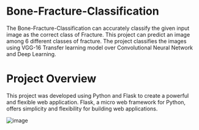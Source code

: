 # Bone-Fracture-Classification
The  Bone-Fracture-Classification can accurately classify the given input image as the correct class of Fracture. This project can predict an image among 6 different classes of fracture. The project classifies the images using VGG-16 Transfer learning model over Convolutional Neural Network and Deep Learning.

# Project Overview
This project was developed using Python and Flask to create a powerful and flexible web application. Flask, a micro web framework for Python, offers simplicity and flexibility for building web applications.


![image](https://github.com/user-attachments/assets/14bd2624-d342-4614-97d6-b82c5a4dab54)

